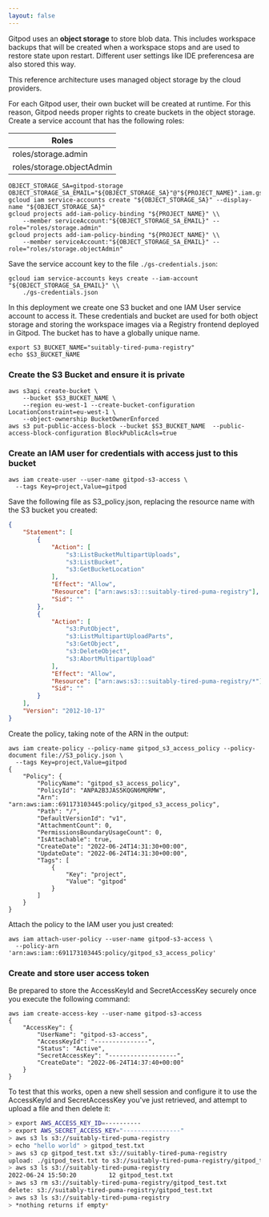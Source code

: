 ```yaml
---
layout: false
---
```


<script lang="ts">
  import CloudPlatformToggle from "$lib/components/docs/cloud-platform-toggle.svelte";
</script>

Gitpod uses an **object storage** to store blob data. This includes workspace backups that will be created when a workspace stops and are used to restore state upon restart. Different user settings like IDE preferencesa are also stored this way.

This reference architecture uses managed object storage by the cloud providers.

<CloudPlatformToggle id="cloud-platform-toggle-object-storage">
<div slot="gcp">

For each Gitpod user, their own bucket will be created at runtime. For this reason, Gitpod needs proper rights to create buckets in the object storage. Create a service account that has the following roles:

| Roles                     |
| ------------------------- |
| roles/storage.admin       |
| roles/storage.objectAdmin |

```
OBJECT_STORAGE_SA=gitpod-storage
OBJECT_STORAGE_SA_EMAIL="${OBJECT_STORAGE_SA}"@"${PROJECT_NAME}".iam.gserviceaccount.com
gcloud iam service-accounts create "${OBJECT_STORAGE_SA}" --display-name "${OBJECT_STORAGE_SA}"
gcloud projects add-iam-policy-binding "${PROJECT_NAME}" \\
    --member serviceAccount:"${OBJECT_STORAGE_SA_EMAIL}" --role="roles/storage.admin"
gcloud projects add-iam-policy-binding "${PROJECT_NAME}" \\
    --member serviceAccount:"${OBJECT_STORAGE_SA_EMAIL}" --role="roles/storage.objectAdmin"
```

Save the service account key to the file `./gs-credentials.json`:

```
gcloud iam service-accounts keys create --iam-account "${OBJECT_STORAGE_SA_EMAIL}" \\
    ./gs-credentials.json
```

</div>
<div slot="aws">

In this deployment we create one S3 bucket and one IAM User service account to access it. These credentials and bucket are used for both object storage and storing the workspace images via a Registry frontend deployed in Gitpod. The bucket has to have a globally unique name.

```
export S3_BUCKET_NAME="suitably-tired-puma-registry"
echo $S3_BUCKET_NAME 
```


### Create the S3 Bucket and ensure it is private
```
aws s3api create-bucket \
    --bucket $S3_BUCKET_NAME \
    --region eu-west-1 --create-bucket-configuration LocationConstraint=eu-west-1 \
    --object-ownership BucketOwnerEnforced
aws s3 put-public-access-block --bucket $S3_BUCKET_NAME  --public-access-block-configuration BlockPublicAcls=true
```

### Create an IAM user for credentials with access just to this bucket

```
aws iam create-user --user-name gitpod-s3-access \
  --tags Key=project,Value=gitpod
```

Save the following file as S3_policy.json, replacing the resource name with the S3 bucket you created:
```json
{
    "Statement": [
        {
            "Action": [
                "s3:ListBucketMultipartUploads",
                "s3:ListBucket",
                "s3:GetBucketLocation"
            ],
            "Effect": "Allow",
            "Resource": ["arn:aws:s3:::suitably-tired-puma-registry"],
            "Sid": ""
        },
        {
            "Action": [
                "s3:PutObject",
                "s3:ListMultipartUploadParts",
                "s3:GetObject",
                "s3:DeleteObject",
                "s3:AbortMultipartUpload"
            ],
            "Effect": "Allow",
            "Resource": ["arn:aws:s3:::suitably-tired-puma-registry/*"],
            "Sid": ""
        }
    ],
    "Version": "2012-10-17"
}
```

Create the policy, taking note of the ARN in the output:
```
aws iam create-policy --policy-name gitpod_s3_access_policy --policy-document file://S3_policy.json \
  --tags Key=project,Value=gitpod
{
    "Policy": {
        "PolicyName": "gitpod_s3_access_policy",
        "PolicyId": "ANPA2B3JAS5KQGN6MQRMW",
        "Arn": "arn:aws:iam::691173103445:policy/gitpod_s3_access_policy",
        "Path": "/",
        "DefaultVersionId": "v1",
        "AttachmentCount": 0,
        "PermissionsBoundaryUsageCount": 0,
        "IsAttachable": true,
        "CreateDate": "2022-06-24T14:31:30+00:00",
        "UpdateDate": "2022-06-24T14:31:30+00:00",
        "Tags": [
            {
                "Key": "project",
                "Value": "gitpod"
            }
        ]
    }
}
```

Attach the policy to the IAM user you just created:
```
aws iam attach-user-policy --user-name gitpod-s3-access \
  --policy-arn 'arn:aws:iam::691173103445:policy/gitpod_s3_access_policy'
```

### Create and store user access token

Be prepared to store the AccessKeyId and SecretAccessKey securely once you execute the following command:

```
aws iam create-access-key --user-name gitpod-s3-access
{
    "AccessKey": {
        "UserName": "gitpod-s3-access",
        "AccessKeyId": "---------------",
        "Status": "Active",
        "SecretAccessKey": "-------------------",
        "CreateDate": "2022-06-24T14:37:40+00:00"
    }
}
```

To test that this works, open a new shell session and configure it to use the AccessKeyId and SecretAccessKey you've just retrieved, and attempt to upload a file and then delete it:
```sh
> export AWS_ACCESS_KEY_ID=----------
> export AWS_SECRET_ACCESS_KEY="----------------"
> aws s3 ls s3://suitably-tired-puma-registry                            
> echo "hello world" > gitpod_test.txt
> aws s3 cp gitpod_test.txt s3://suitably-tired-puma-registry
upload: ./gitpod_test.txt to s3://suitably-tired-puma-registry/gitpod_test.txt
> aws s3 ls s3://suitably-tired-puma-registry
2022-06-24 15:50:20         12 gitpod_test.txt
> aws s3 rm s3://suitably-tired-puma-registry/gitpod_test.txt
delete: s3://suitably-tired-puma-registry/gitpod_test.txt
> aws s3 ls s3://suitably-tired-puma-registry
> *nothing returns if empty*   
```



</div>
</CloudPlatformToggle>
